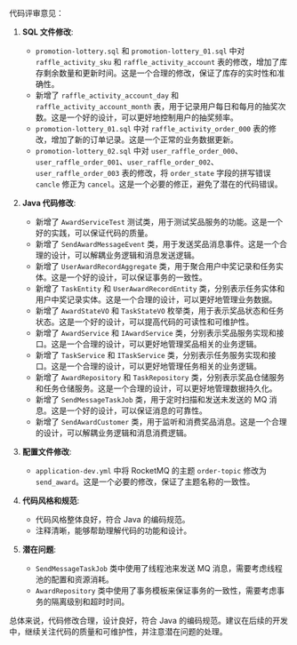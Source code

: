 代码评审意见：

1. **SQL 文件修改**:
   - `promotion-lottery.sql` 和 `promotion-lottery_01.sql` 中对 `raffle_activity_sku` 和 `raffle_activity_account` 表的修改，增加了库存剩余数量和更新时间。这是一个合理的修改，保证了库存的实时性和准确性。
   - 新增了 `raffle_activity_account_day` 和 `raffle_activity_account_month` 表，用于记录用户每日和每月的抽奖次数。这是一个好的设计，可以更好地控制用户的抽奖频率。
   - `promotion-lottery_01.sql` 中对 `raffle_activity_order_000` 表的修改，增加了新的订单记录。这是一个正常的业务数据更新。
   - `promotion-lottery_02.sql` 中对 `user_raffle_order_000`、`user_raffle_order_001`、`user_raffle_order_002`、`user_raffle_order_003` 表的修改，将 `order_state` 字段的拼写错误 `cancle` 修正为 `cancel`。这是一个必要的修正，避免了潜在的代码错误。

2. **Java 代码修改**:
   - 新增了 `AwardServiceTest` 测试类，用于测试奖品服务的功能。这是一个好的实践，可以保证代码的质量。
   - 新增了 `SendAwardMessageEvent` 类，用于发送奖品消息事件。这是一个合理的设计，可以解耦业务逻辑和消息发送逻辑。
   - 新增了 `UserAwardRecordAggregate` 类，用于聚合用户中奖记录和任务实体。这是一个好的设计，可以保证事务的一致性。
   - 新增了 `TaskEntity` 和 `UserAwardRecordEntity` 类，分别表示任务实体和用户中奖记录实体。这是一个合理的设计，可以更好地管理业务数据。
   - 新增了 `AwardStateVO` 和 `TaskStateVO` 枚举类，用于表示奖品状态和任务状态。这是一个好的设计，可以提高代码的可读性和可维护性。
   - 新增了 `AwardService` 和 `IAwardService` 类，分别表示奖品服务实现和接口。这是一个合理的设计，可以更好地管理奖品相关的业务逻辑。
   - 新增了 `TaskService` 和 `ITaskService` 类，分别表示任务服务实现和接口。这是一个合理的设计，可以更好地管理任务相关的业务逻辑。
   - 新增了 `AwardRepository` 和 `TaskRepository` 类，分别表示奖品仓储服务和任务仓储服务。这是一个合理的设计，可以更好地管理数据持久化。
   - 新增了 `SendMessageTaskJob` 类，用于定时扫描和发送未发送的 MQ 消息。这是一个好的设计，可以保证消息的可靠性。
   - 新增了 `SendAwardCustomer` 类，用于监听和消费奖品消息。这是一个合理的设计，可以解耦业务逻辑和消息消费逻辑。

3. **配置文件修改**:
   - `application-dev.yml` 中将 RocketMQ 的主题 `order-topic` 修改为 `send_award`。这是一个必要的修改，保证了主题名称的一致性。

4. **代码风格和规范**:
   - 代码风格整体良好，符合 Java 的编码规范。
   - 注释清晰，能够帮助理解代码的功能和设计。

5. **潜在问题**:
   - `SendMessageTaskJob` 类中使用了线程池来发送 MQ 消息，需要考虑线程池的配置和资源消耗。
   - `AwardRepository` 类中使用了事务模板来保证事务的一致性，需要考虑事务的隔离级别和超时时间。

总体来说，代码修改合理，设计良好，符合 Java 的编码规范。建议在后续的开发中，继续关注代码的质量和可维护性，并注意潜在问题的处理。